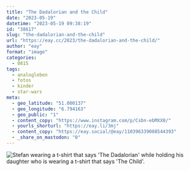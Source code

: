 ```yaml
---
title: "The Dadalorian and the Child"
date: "2023-05-19"
datetime: "2023-05-19 09:38:19"
id: "38617"
slug: "the-dadalorian-and-the-child"
url: "https://eay.cc/2023/the-dadalorian-and-the-child/"
author: "eay"
format: "image"
categories:
  - 0815
tags:
  - analogleben
  - fotos
  - kinder
  - star-wars
meta:
  - geo_latitude: "51.000137"
  - geo_longitude: "6.794163"
  - geo_public: "1"
  - content_copy: "https://www.instagram.com/p/Csbn-ebMXX0/"
  - yourls_shorturl: "https://eay.li/3mj"
  - content_copy: "https://eay.social/@eay/110396339088544393"
  - _share_on_mastodon: "0"
---
```


![Stefan wearing a t-shirt that says 'The Dadalorian' while holding his daughter who is wearing a t-shirt that says 'The Child'.](https://eay.cc/uploads/2023/the-dadalorian-and-the-child.jpg)
